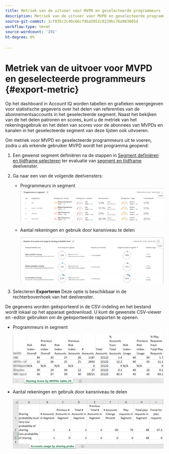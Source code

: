 ```yaml
---
title: Metriek van de uitvoer voor MVPD en geselecteerde programmeurs
description: Metriek van de uitvoer voor MVPD en geselecteerde programmeurs
source-git-commit: 1cf035c2c40c66cf4ba5052c9229bc76a903865d
workflow-type: tm+mt
source-wordcount: '191'
ht-degree: 0%

---
```


# Metriek van de uitvoer voor MVPD en geselecteerde programmeurs {#export-metric}

Op het dashboard in Account IQ worden tabellen en grafieken weergegeven voor statistische gegevens over het delen van referenties van de abonnementsaccounts in het geselecteerde segment. Naast het bekijken van de het delen patronen en scores, kunt u de metriek van het rekeningsgebruik en het delen van scores voor de abonnees van MVPDs en kanalen in het geselecteerde segment van deze lijsten ook uitvoeren.

Om metriek voor MVPD en geselecteerde programmeurs uit te voeren, zodra u als erkende gebruiker MVPD wordt het programma geopend:

1. Een gewenst segment definiëren na de stappen in [Segment definiëren en tijdframe selecteren](/help/AccountIQ/howto-select-segment-timeframe.md) ter evaluatie van [segment en tijdframe](/help/AccountIQ/segments-timeframe.md) deelvenster.

1. Ga naar een van de volgende deelvensters:

   * Programmeurs in segment
      ![](assets/prog-segment-export-option.png)

   * Aantal rekeningen en gebruik door kansniveau te delen

      ![](assets/progr-usage-panel-export.png)

1. Selecteren **Exporteren** Deze optie is beschikbaar in de rechterbovenhoek van het deelvenster.

De gegevens worden geëxporteerd in de CSV-indeling en het bestand wordt lokaal op het apparaat gedownload. U kunt de gewenste CSV-viewer en -editor gebruiken om de geëxporteerde rapporten te openen.

* Programmeurs in segment

   ![](assets/export-progr-in-seg.png)


* Aantal rekeningen en gebruik door kansniveau te delen

   ![](assets/export-acc-usage.png)
